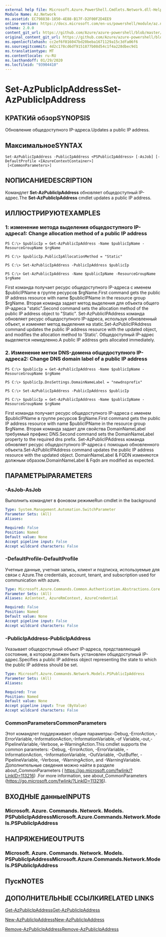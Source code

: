 ```yaml
---
external help file: Microsoft.Azure.PowerShell.Cmdlets.Network.dll-Help.xml
Module Name: Az.Network
ms.assetid: EC798838-1850-4E88-B17F-D2F00F2D4EE9
online version: https://docs.microsoft.com/en-us/powershell/module/az.network/set-azpublicipaddress
schema: 2.0.0
content_git_url: https://github.com/Azure/azure-powershell/blob/master/src/Network/Network/help/Set-AzPublicIpAddress.md
original_content_git_url: https://github.com/Azure/azure-powershell/blob/master/src/Network/Network/help/Set-AzPublicIpAddress.md
ms.openlocfilehash: cc2ef6f016047bd20beba1671129a15c3dfa06f6
ms.sourcegitcommit: 4d2c178cd6df9151877b08d54c1f4a228dbec9d1
ms.translationtype: MT
ms.contentlocale: ru-RU
ms.lasthandoff: 01/29/2020
ms.locfileid: "93904410"
---
```

# <span data-ttu-id="f5958-101">Set-AzPublicIpAddress</span><span class="sxs-lookup"><span data-stu-id="f5958-101">Set-AzPublicIpAddress</span></span>

## <span data-ttu-id="f5958-102">КРАТКИй обзор</span><span class="sxs-lookup"><span data-stu-id="f5958-102">SYNOPSIS</span></span>
<span data-ttu-id="f5958-103">Обновление общедоступного IP-адреса.</span><span class="sxs-lookup"><span data-stu-id="f5958-103">Updates a public IP address.</span></span>

## <span data-ttu-id="f5958-104">Максимальное</span><span class="sxs-lookup"><span data-stu-id="f5958-104">SYNTAX</span></span>

```
Set-AzPublicIpAddress -PublicIpAddress <PSPublicIpAddress> [-AsJob] [-DefaultProfile <IAzureContextContainer>]
 [<CommonParameters>]
```

## <span data-ttu-id="f5958-105">NОПИСАНИЕ</span><span class="sxs-lookup"><span data-stu-id="f5958-105">DESCRIPTION</span></span>
<span data-ttu-id="f5958-106">Командлет **Set-AzPublicIpAddress** обновляет общедоступный IP-адрес.</span><span class="sxs-lookup"><span data-stu-id="f5958-106">The **Set-AzPublicIpAddress** cmdlet updates a public IP address.</span></span>

## <span data-ttu-id="f5958-107">ИЛЛЮСТРИРУЮТ</span><span class="sxs-lookup"><span data-stu-id="f5958-107">EXAMPLES</span></span>

### <span data-ttu-id="f5958-108">1: изменение метода выделения общедоступного IP-адреса</span><span class="sxs-lookup"><span data-stu-id="f5958-108">1: Change allocation method of a public IP address</span></span>
```
PS C:\> $publicIp = Get-AzPublicIpAddress -Name $publicIpName -ResourceGroupName $rgName

PS C:\> $publicIp.PublicIpAllocationMethod = "Static"
    
PS C:\> Set-AzPublicIpAddress -PublicIpAddress $publicIp

PS C:\> Get-AzPublicIpAddress -Name $publicIpName -ResourceGroupName $rgName
```

 <span data-ttu-id="f5958-109">First команда получает ресурс общедоступного IP-адреса с именем $publicIPName в группе ресурсов $rgName.</span><span class="sxs-lookup"><span data-stu-id="f5958-109">First command gets the public IP address resource with name $publicIPName in the resource group $rgName.</span></span>
<span data-ttu-id="f5958-110">Вторая команда задает метод выделения для объекта общего IP-адреса "static".</span><span class="sxs-lookup"><span data-stu-id="f5958-110">Second command sets the allocation method of the public IP address object to "Static".</span></span>
<span data-ttu-id="f5958-111">Set-AzPublicIPAddress команда обновляет ресурс общедоступного IP-адреса, используя обновленный объект, и изменяет метод выделения на static.</span><span class="sxs-lookup"><span data-stu-id="f5958-111">Set-AzPublicIPAddress command updates the public IP address resource with the updated object, and modifies the allocation method to 'Static'.</span></span> <span data-ttu-id="f5958-112">Общедоступный IP-адрес выделяется немедленно.</span><span class="sxs-lookup"><span data-stu-id="f5958-112">A public IP address gets allocated immediately.</span></span>

### <span data-ttu-id="f5958-113">2. Изменение метки DNS-домена общедоступного IP-адреса</span><span class="sxs-lookup"><span data-stu-id="f5958-113">2: Change DNS domain label of a public IP address</span></span>
```
PS C:\> $publicIp = Get-AzPublicIpAddress -Name $publicIpName -ResourceGroupName $rgName

PS C:\> $publicIp.DnsSettings.DomainNameLabel = "newdnsprefix"
    
PS C:\> Set-AzPublicIpAddress -PublicIpAddress $publicIp

PS C:\> $publicIp = Get-AzPublicIpAddress -Name $publicIpName -ResourceGroupName $rgName
```

<span data-ttu-id="f5958-114">First команда получает ресурс общедоступного IP-адреса с именем $publicIPName в группе ресурсов $rgName.</span><span class="sxs-lookup"><span data-stu-id="f5958-114">First command gets the public IP address resource with name $publicIPName in the resource group $rgName.</span></span>
<span data-ttu-id="f5958-115">Вторая команда задает для свойства DomainNameLabel требуемый префикс DNS.</span><span class="sxs-lookup"><span data-stu-id="f5958-115">Second command sets the DomainNameLabel property to the required dns prefix.</span></span>
<span data-ttu-id="f5958-116">Set-AzPublicIPAddress команда обновляет ресурс общедоступного IP-адреса с помощью обновленного объекта.</span><span class="sxs-lookup"><span data-stu-id="f5958-116">Set-AzPublicIPAddress command updates the public IP address resource with the updated object.</span></span> <span data-ttu-id="f5958-117">DomainNameLabel & FQDN изменяются должным образом.</span><span class="sxs-lookup"><span data-stu-id="f5958-117">DomainNameLabel & Fqdn are modified as expected.</span></span>

## <span data-ttu-id="f5958-118">ПАРАМЕТРЫ</span><span class="sxs-lookup"><span data-stu-id="f5958-118">PARAMETERS</span></span>

### <span data-ttu-id="f5958-119">-AsJob</span><span class="sxs-lookup"><span data-stu-id="f5958-119">-AsJob</span></span>
<span data-ttu-id="f5958-120">Выполнить командлет в фоновом режиме</span><span class="sxs-lookup"><span data-stu-id="f5958-120">Run cmdlet in the background</span></span>

```yaml
Type: System.Management.Automation.SwitchParameter
Parameter Sets: (All)
Aliases:

Required: False
Position: Named
Default value: None
Accept pipeline input: False
Accept wildcard characters: False
```

### <span data-ttu-id="f5958-121">-DefaultProfile</span><span class="sxs-lookup"><span data-stu-id="f5958-121">-DefaultProfile</span></span>
<span data-ttu-id="f5958-122">Учетные данные, учетная запись, клиент и подписка, используемые для связи с Azure.</span><span class="sxs-lookup"><span data-stu-id="f5958-122">The credentials, account, tenant, and subscription used for communication with azure.</span></span>

```yaml
Type: Microsoft.Azure.Commands.Common.Authentication.Abstractions.Core.IAzureContextContainer
Parameter Sets: (All)
Aliases: AzContext, AzureRmContext, AzureCredential

Required: False
Position: Named
Default value: None
Accept pipeline input: False
Accept wildcard characters: False
```

### <span data-ttu-id="f5958-123">-PublicIpAddress</span><span class="sxs-lookup"><span data-stu-id="f5958-123">-PublicIpAddress</span></span>
<span data-ttu-id="f5958-124">Указывает общедоступный объект IP-адреса, представляющий состояние, в котором должен быть установлен общедоступный IP-адрес.</span><span class="sxs-lookup"><span data-stu-id="f5958-124">Specifies a public IP address object representing the state to which the public IP address should be set.</span></span>

```yaml
Type: Microsoft.Azure.Commands.Network.Models.PSPublicIpAddress
Parameter Sets: (All)
Aliases:

Required: True
Position: Named
Default value: None
Accept pipeline input: True (ByValue)
Accept wildcard characters: False
```

### <span data-ttu-id="f5958-125">CommonParameters</span><span class="sxs-lookup"><span data-stu-id="f5958-125">CommonParameters</span></span>
<span data-ttu-id="f5958-126">Этот командлет поддерживает общие параметры:-Debug,-ErrorAction,-ErrorVariable,-InformationAction,-InformationVariable,-of Variable,-out,-PipelineVariable,-Verbose, и-WarningAction.</span><span class="sxs-lookup"><span data-stu-id="f5958-126">This cmdlet supports the common parameters: -Debug, -ErrorAction, -ErrorVariable, -InformationAction, -InformationVariable, -OutVariable, -OutBuffer, -PipelineVariable, -Verbose, -WarningAction, and -WarningVariable.</span></span> <span data-ttu-id="f5958-127">Дополнительные сведения можно найти в разделе about_CommonParameters ( https://go.microsoft.com/fwlink/?LinkID=113216) .</span><span class="sxs-lookup"><span data-stu-id="f5958-127">For more information, see about_CommonParameters (https://go.microsoft.com/fwlink/?LinkID=113216).</span></span>

## <span data-ttu-id="f5958-128">ВХОДНЫЕ данные</span><span class="sxs-lookup"><span data-stu-id="f5958-128">INPUTS</span></span>

### <span data-ttu-id="f5958-129">Microsoft. Azure. Commands. Network. Models. PSPublicIpAddress</span><span class="sxs-lookup"><span data-stu-id="f5958-129">Microsoft.Azure.Commands.Network.Models.PSPublicIpAddress</span></span>

## <span data-ttu-id="f5958-130">НАПРЯЖЕНИЕ</span><span class="sxs-lookup"><span data-stu-id="f5958-130">OUTPUTS</span></span>

### <span data-ttu-id="f5958-131">Microsoft. Azure. Commands. Network. Models. PSPublicIpAddress</span><span class="sxs-lookup"><span data-stu-id="f5958-131">Microsoft.Azure.Commands.Network.Models.PSPublicIpAddress</span></span>

## <span data-ttu-id="f5958-132">Пуск</span><span class="sxs-lookup"><span data-stu-id="f5958-132">NOTES</span></span>

## <span data-ttu-id="f5958-133">ДОПОЛНИТЕЛЬНЫЕ ССЫЛКИ</span><span class="sxs-lookup"><span data-stu-id="f5958-133">RELATED LINKS</span></span>

[<span data-ttu-id="f5958-134">Get-AzPublicIpAddress</span><span class="sxs-lookup"><span data-stu-id="f5958-134">Get-AzPublicIpAddress</span></span>](./Get-AzPublicIpAddress.md)

[<span data-ttu-id="f5958-135">New-AzPublicIpAddress</span><span class="sxs-lookup"><span data-stu-id="f5958-135">New-AzPublicIpAddress</span></span>](./New-AzPublicIpAddress.md)

[<span data-ttu-id="f5958-136">Remove-AzPublicIpAddress</span><span class="sxs-lookup"><span data-stu-id="f5958-136">Remove-AzPublicIpAddress</span></span>](./Remove-AzPublicIpAddress.md)


